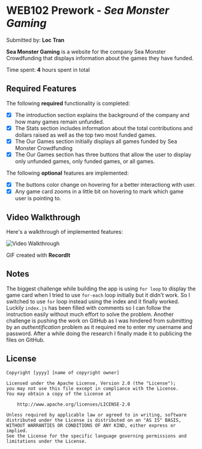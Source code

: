 # WEB102 Prework - *Sea Monster Gaming*

Submitted by: **Loc Tran**

**Sea Monster Gaming** is a website for the company Sea Monster Crowdfunding that displays information about the games they have funded.

Time spent: **4** hours spent in total

## Required Features

The following **required** functionality is completed:

* [X] The introduction section explains the background of the company and how many games remain unfunded.
* [X] The Stats section includes information about the total contributions and dollars raised as well as the top two most funded games.
* [X] The Our Games section initially displays all games funded by Sea Monster Crowdfunding
* [X] The Our Games section has three buttons that allow the user to display only unfunded games, only funded games, or all games.

The following **optional** features are implemented:

* [X] The buttons color change on hovering for a better interactiong with user.
* [X] Any game card zooms in a little bit on hovering to mark which game user is pointing to.

## Video Walkthrough

Here's a walkthrough of implemented features:

<img src='http://g.recordit.co/jNKd93mQq1.gif' title='Video Walkthrough' alt='Video Walkthrough' />

GIF created with **RecordIt**

## Notes

The biggest challenge while building the app is using `for loop` to display the game card when I tried to use `for-each` loop initially but it didn't work. So I switched to use `for` loop instead using the index and it finally worked. Luckily `index.js` has been filled with comments so I can follow the instruction easily without much effort to solve the problem. Another challenge is pushing the work on GitHub as I was hindered from submitting by an *authentification* problem as it required me to enter my username and password. After a while doing the research I finally made it to publicing the files on GitHub.

## License

    Copyright [yyyy] [name of copyright owner]

    Licensed under the Apache License, Version 2.0 (the "License");
    you may not use this file except in compliance with the License.
    You may obtain a copy of the License at

        http://www.apache.org/licenses/LICENSE-2.0

    Unless required by applicable law or agreed to in writing, software
    distributed under the License is distributed on an "AS IS" BASIS,
    WITHOUT WARRANTIES OR CONDITIONS OF ANY KIND, either express or implied.
    See the License for the specific language governing permissions and
    limitations under the License.
